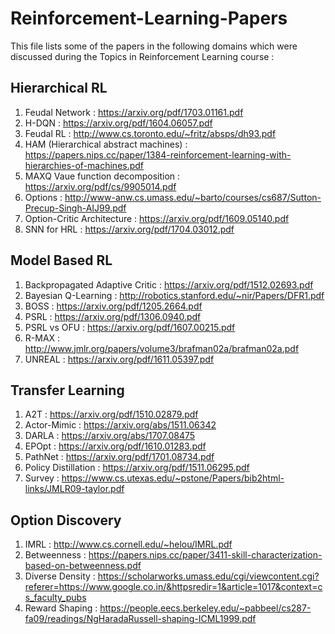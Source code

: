 # Reinforcement-Learning-Papers
This file lists some of the papers in the following domains which were discussed during the Topics in Reinforcement Learning course :

## Hierarchical RL
1. Feudal Network : https://arxiv.org/pdf/1703.01161.pdf
2. H-DQN : https://arxiv.org/pdf/1604.06057.pdf
3. Feudal RL : http://www.cs.toronto.edu/~fritz/absps/dh93.pdf
4. HAM (Hierarchical abstract machines) : https://papers.nips.cc/paper/1384-reinforcement-learning-with-hierarchies-of-machines.pdf
5. MAXQ Vaue function decomposition : https://arxiv.org/pdf/cs/9905014.pdf
6. Options : http://www-anw.cs.umass.edu/~barto/courses/cs687/Sutton-Precup-Singh-AIJ99.pdf
7. Option-Critic Architecture : https://arxiv.org/pdf/1609.05140.pdf
8. SNN for HRL : https://arxiv.org/pdf/1704.03012.pdf

## Model Based RL
1. Backpropagated Adaptive Critic : https://arxiv.org/pdf/1512.02693.pdf
2. Bayesian Q-Learning : http://robotics.stanford.edu/~nir/Papers/DFR1.pdf
3. BOSS : https://arxiv.org/pdf/1205.2664.pdf
4. PSRL : https://arxiv.org/pdf/1306.0940.pdf
5. PSRL vs OFU : https://arxiv.org/pdf/1607.00215.pdf
6. R-MAX : http://www.jmlr.org/papers/volume3/brafman02a/brafman02a.pdf
7. UNREAL : https://arxiv.org/pdf/1611.05397.pdf

## Transfer Learning
1. A2T : https://arxiv.org/pdf/1510.02879.pdf
2. Actor-Mimic : https://arxiv.org/abs/1511.06342
3. DARLA : https://arxiv.org/abs/1707.08475
4. EPOpt : https://arxiv.org/pdf/1610.01283.pdf
5. PathNet : https://arxiv.org/pdf/1701.08734.pdf
6. Policy Distillation : https://arxiv.org/pdf/1511.06295.pdf
7. Survey : https://www.cs.utexas.edu/~pstone/Papers/bib2html-links/JMLR09-taylor.pdf

## Option Discovery
1. IMRL : http://www.cs.cornell.edu/~helou/IMRL.pdf
2. Betweenness : https://papers.nips.cc/paper/3411-skill-characterization-based-on-betweenness.pdf
3. Diverse Density : https://scholarworks.umass.edu/cgi/viewcontent.cgi?referer=https://www.google.co.in/&httpsredir=1&article=1017&context=cs_faculty_pubs
4. Reward Shaping : https://people.eecs.berkeley.edu/~pabbeel/cs287-fa09/readings/NgHaradaRussell-shaping-ICML1999.pdf
